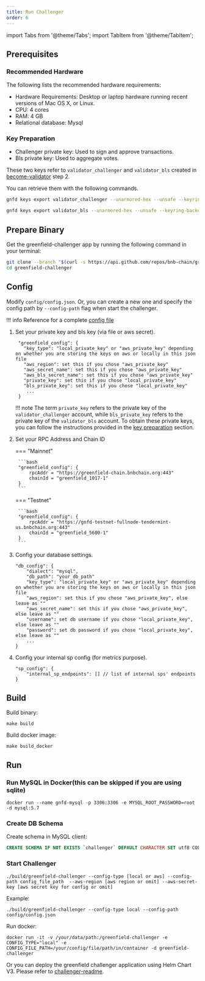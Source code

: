 ```yaml
---
title: Run Challenger
order: 6
---
```


import Tabs from '@theme/Tabs';
import TabItem from '@theme/TabItem';

## Prerequisites

### Recommended Hardware

The following lists the recommended hardware requirements:
- Hardware Requirements: Desktop or laptop hardware running recent versions of Mac OS X, or Linux.
- CPU: 4 cores
- RAM: 4 GB
- Relational database: Mysql

### Key Preparation
- Challenger private key: Used to sign and approve transactions.
- Bls private key: Used to aggregate votes.

These two keys refer to `validator_challenger` and `validator_bls` created in [become-validator](../run-node/become-validator.md) step 2.

You can retrieve them with the following commands.
```bash
gnfd keys export validator_challenger --unarmored-hex --unsafe --keyring-backend test

gnfd keys export validator_bls --unarmored-hex --unsafe --keyring-backend test
```

## Prepare Binary

Get the greenfield-challenger app by running the following command in your terminal:

```bash
git clone --branch "$(curl -s https://api.github.com/repos/bnb-chain/greenfield-challenger/releases/latest  | jq -r '.tag_name')" https://github.com/bnb-chain/greenfield-challenger.git
cd greenfield-challenger
```

## Config

Modify `config/config.json`. Or, you can create a new one and specify the config path by `--config-path` flag when start the challenger.

!!! info
    Reference for a complete [config file](https://github.com/bnb-chain/bnb-chain-charts/blob/master/gnfd-challenger-testnet-values/values.yaml#L4)

1. Set your private key and bls key (via file or aws secret).

    ```
     "greenfield_config": {
       "key_type": "local_private_key" or "aws_private_key" depending on whether you are storing the keys on aws or locally in this json file
       "aws_region": set this if you chose "aws_private_key"
       "aws_secret_name": set this if you chose "aws_private_key"
       "aws_bls_secret_name": set this if you chose "aws_private_key"
       "private_key": set this if you chose "local_private_key"
       "bls_private_key": set this if you chose "local_private_key" 
        ...
     }
    ```

    !!! note
        The term `private_key` refers to the private key of the `validator_challenger` account, while `bls_private_key` refers
        to the private key of the `validator_bls` account. To obtain these private keys, you can follow the instructions
        provided in the [key preparation](#key-preparation) section.

2. Set your RPC Address and Chain ID 

    === "Mainnet"

        ```bash
        "greenfield_config": {
            rpcAddr = "https://greenfield-chain.bnbchain.org:443"
            chainId = "greenfield_1017-1"
        }
        ```

    === "Testnet"

        ```bash
        "greenfield_config": {
            rpcAddr = "https://gnfd-testnet-fullnode-tendermint-us.bnbchain.org:443"
            chainId = "greenfield_5600-1"
        }
        ```

3. Config your database settings.

    ```
    "db_config": {
        "dialect": "mysql",
        "db_path": "your_db_path"
        "key_type": "local_private_key" or "aws_private_key" depending on whether you are storing the keys on aws or locally in this json file
        "aws_region": set this if you chose "aws_private_key", else leave as ""
        "aws_secret_name": set this if you chose "aws_private_key", else leave as ""
        "username": set db username if you chose "local_private_key", else leave as ""
        "password": set db password if you chose "local_private_key", else leave as ""
        ...
    }
    ```

4. Config your internal sp config (for metrics purpose).

    ```
    "sp_config": {
        "internal_sp_endpoints": [] // list of internal sps' endpoints
    }
    ```

## Build

Build binary:

```shell script
make build
```

Build docker image:

```shell script
make build_docker
```

## Run

### Run MySQL in Docker(this can be skipped if you are using sqlite)

```shell
docker run --name gnfd-mysql -p 3306:3306 -e MYSQL_ROOT_PASSWORD=root -d mysql:5.7
```

### Create DB Schema

Create schema in MySQL client:

```sql
CREATE SCHEMA IF NOT EXISTS `challenger` DEFAULT CHARACTER SET utf8 COLLATE utf8_unicode_ci;
```

### Start Challenger

```shell
./build/greenfield-challenger --config-type [local or aws] --config-path config_file_path  --aws-region [aws region or omit] --aws-secret-key [aws secret key for config or omit]
```

Example:
```shell
./build/greenfield-challenger --config-type local --config-path config/config.json
```

Run docker:
```shell
docker run -it -v /your/data/path:/greenfield-challenger -e CONFIG_TYPE="local" -e CONFIG_FILE_PATH=/your/config/file/path/in/container -d greenfield-challenger
```

Or you can deploy the greenfield challenger application using Helm Chart V3. Please refer to [challenger-readme](https://github.com/bnb-chain/greenfield/blob/master/deployment/helm/challenger-readme.md).